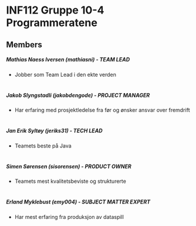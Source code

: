 # INF112 Gruppe 10-4 Programmeratene

## Members
##### Mathias Naess Iversen (mathiasni) - TEAM LEAD
* Jobber som Team Lead i den ekte verden
#
##### Jakob Slyngstadli (jakobdengode) - PROJECT MANAGER
* Har erfaring med prosjektledelse fra før og ønsker ansvar over fremdrift
#
##### Jan Erik Syltøy (jeriks31) - TECH LEAD
* Teamets beste på Java
#
##### Simen Sørensen (sisorensen) - PRODUCT OWNER
* Teamets mest kvalitetsbeviste og strukturerte
#
##### Erland Myklebust (emy004) - SUBJECT MATTER EXPERT
* Har mest erfaring fra produksjon av dataspill
#
